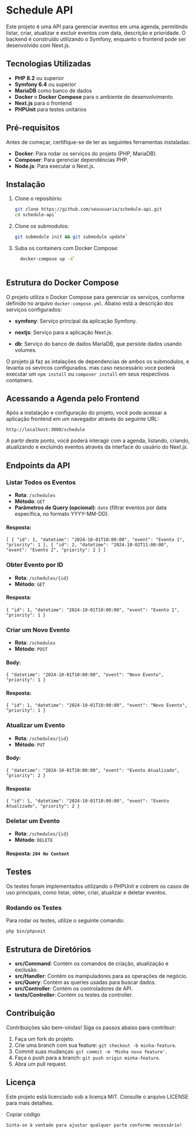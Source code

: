 # Schedule API

Este projeto é uma API para gerenciar eventos em uma agenda, permitindo listar, criar, atualizar e excluir eventos com data, descrição e prioridade. O backend é construído utilizando o Symfony, enquanto o frontend pode ser desenvolvido com Next.js.

## Tecnologias Utilizadas

- **PHP 8.2** ou superior
- **Symfony 6.4** ou superior
- **MariaDB** como banco de dados
- **Docker** e **Docker Compose** para o ambiente de desenvolvimento
- **Next.js** para o frontend
- **PHPUnit** para testes unitários

## Pré-requisitos

Antes de começar, certifique-se de ter as seguintes ferramentas instaladas:

- **Docker**: Para rodar os serviços do projeto (PHP, MariaDB).
- **Composer**: Para gerenciar dependências PHP.
- **Node.js**: Para executar o Next.js.

## Instalação

1. Clone o repositório:

   ```bash
   git clone https://github.com/seuusuario/schedule-api.git
   cd schedule-api`

   
2. Clone os submodulos:

   ```bash
   git submodule init && git submodule update` 

3.  Suba os containers com Docker Compose:
    
     ```bash
       docker-compose up -d` 
        
## Estrutura do Docker Compose

O projeto utiliza o Docker Compose para gerenciar os serviços, conforme definido no arquivo `docker-compose.yml`. Abaixo está a descrição dos serviços configurados:
    
-   **symfony**: Serviço principal da aplicação Symfony.
    
-   **nextjs**: Serviço para a aplicação Next.js.
    
-   **db**: Serviço do banco de dados MariaDB, que persiste dados usando volumes.
    
   O projeto já faz as intalações de dependencias de ambos os submodulos, e levanta os sevircos configurados. mas caso nescessário voce poderá executar um `npm install`  ou `composer install`  em seus respectivos containers.

## Acessando a Agenda pelo Frontend

Após a instalação e configuração do projeto, você pode acessar a aplicação frontend em um navegador através do seguinte URL:

`http://localhost:3000/schedule` 

A partir deste ponto, você poderá interagir com a agenda, listando, criando, atualizando e excluindo eventos através da interface do usuário do Next.js.

## Endpoints da API

### Listar Todos os Eventos

-   **Rota**: `/schedules`
-   **Método**: `GET`
-   **Parâmetros de Query (opcional)**: `date` (filtrar eventos por data específica, no formato YYYY-MM-DD).

#### Resposta:

`[
  {
    "id": 1,
    "datetime": "2024-10-01T10:00:00",
    "event": "Evento 1",
    "priority": 1
  },
  {
    "id": 2,
    "datetime": "2024-10-02T11:00:00",
    "event": "Evento 2",
    "priority": 2
  }
]` 

### Obter Evento por ID

-   **Rota**: `/schedules/{id}`
-   **Método**: `GET`

#### Resposta:
`{
  "id": 1,
  "datetime": "2024-10-01T10:00:00",
  "event": "Evento 1",
  "priority": 1
}` 

### Criar um Novo Evento

-   **Rota**: `/schedules`
-   **Método**: `POST`

#### Body:

`{
  "datetime": "2024-10-01T10:00:00",
  "event": "Novo Evento",
  "priority": 1
}` 

#### Resposta:


`{
  "id": 1,
  "datetime": "2024-10-01T10:00:00",
  "event": "Novo Evento",
  "priority": 1
}` 

### Atualizar um Evento

-   **Rota**: `/schedules/{id}`
-   **Método**: `PUT`

#### Body:

`{
  "datetime": "2024-10-01T10:00:00",
  "event": "Evento Atualizado",
  "priority": 2
}` 

#### Resposta:

`{
  "id": 1,
  "datetime": "2024-10-01T10:00:00",
  "event": "Evento Atualizado",
  "priority": 2
}` 

### Deletar um Evento

-   **Rota**: `/schedules/{id}`
-   **Método**: `DELETE`

#### Resposta: `204 No Content`

## Testes

Os testes foram implementados utilizando o PHPUnit e cobrem os casos de uso principais, como listar, obter, criar, atualizar e deletar eventos.

### Rodando os Testes

Para rodar os testes, utilize o seguinte comando:

`php bin/phpunit` 

## Estrutura de Diretórios

-   **src/Command**: Contém os comandos de criação, atualização e exclusão.
-   **src/Handler**: Contém os manipuladores para as operações de negócio.
-   **src/Query**: Contém as queries usadas para buscar dados.
-   **src/Controller**: Contém os controladores de API.
-   **tests/Controller**: Contém os testes da controller.

## Contribuição

Contribuições são bem-vindas! Siga os passos abaixo para contribuir:

1.  Faça um fork do projeto.
2.  Crie uma branch com sua feature: `git checkout -b minha-feature`.
3.  Commit suas mudanças: `git commit -m 'Minha nova feature'`.
4.  Faça o push para a branch: `git push origin minha-feature`.
5.  Abra um pull request.

## Licença

Este projeto está licenciado sob a licença MIT. Consulte o arquivo LICENSE para mais detalhes.

Copiar código

 `Sinta-se à vontade para ajustar qualquer parte conforme necessário!`
